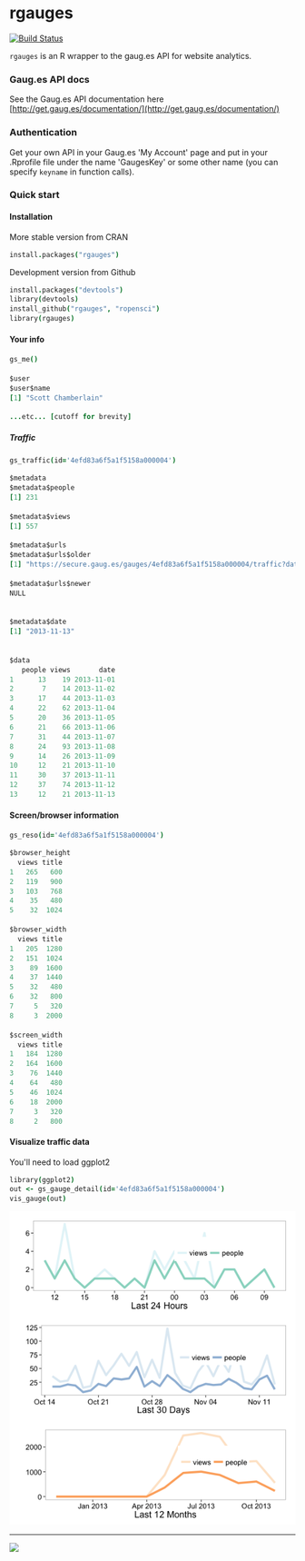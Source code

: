 rgauges
=======

[![Build Status](https://api.travis-ci.org/ropensci/rgauges.png)](https://travis-ci.org/ropensci/rgauges)

`rgauges` is an R wrapper to the gaug.es API for website analytics.

### Gaug.es API docs

See the Gaug.es API documentation here [http://get.gaug.es/documentation/](http://get.gaug.es/documentation/)

### Authentication

Get your own API in your Gaug.es 'My Account' page and put in your .Rprofile file under the name 'GaugesKey' or some other name (you can specify `keyname` in function calls).

### Quick start

#### Installation

More stable version from CRAN

```coffee
install.packages("rgauges")
```

Development version from Github

```coffee
install.packages("devtools")
library(devtools)
install_github("rgauges", "ropensci")
library(rgauges)
```

#### Your info

```coffee
gs_me()

$user
$user$name
[1] "Scott Chamberlain"

...etc... [cutoff for brevity]
```

##### Traffic

```coffee
gs_traffic(id='4efd83a6f5a1f5158a000004')
```

```coffee
$metadata
$metadata$people
[1] 231

$metadata$views
[1] 557

$metadata$urls
$metadata$urls$older
[1] "https://secure.gaug.es/gauges/4efd83a6f5a1f5158a000004/traffic?date=2013-10-01"

$metadata$urls$newer
NULL


$metadata$date
[1] "2013-11-13"


$data
   people views       date
1      13    19 2013-11-01
2       7    14 2013-11-02
3      17    44 2013-11-03
4      22    62 2013-11-04
5      20    36 2013-11-05
6      21    66 2013-11-06
7      31    44 2013-11-07
8      24    93 2013-11-08
9      14    26 2013-11-09
10     12    21 2013-11-10
11     30    37 2013-11-11
12     37    74 2013-11-12
13     12    21 2013-11-13
```

#### Screen/browser information

```coffee
gs_reso(id='4efd83a6f5a1f5158a000004')
```

```coffee
$browser_height
  views title
1   265   600
2   119   900
3   103   768
4    35   480
5    32  1024

$browser_width
  views title
1   205  1280
2   151  1024
3    89  1600
4    37  1440
5    32   480
6    32   800
7     5   320
8     3  2000

$screen_width
  views title
1   184  1280
2   164  1600
3    76  1440
4    64   480
5    46  1024
6    18  2000
7     3   320
8     2   800
```

#### Visualize traffic data

You'll need to load ggplot2 

```coffee
library(ggplot2)
out <- gs_gauge_detail(id='4efd83a6f5a1f5158a000004')
vis_gauge(out)
```

![](inst/assets/plot.png)

------

[![](http://ropensci.org/public_images/github_footer.png)](http://ropensci.org)